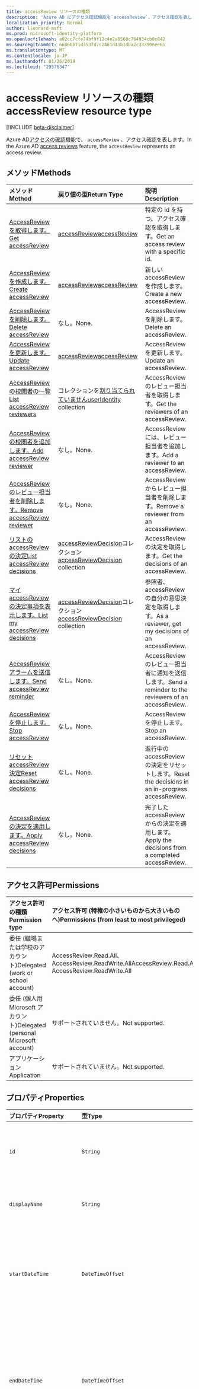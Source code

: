 ```yaml
---
title: accessReview リソースの種類
description: 'Azure AD にアクセス確認機能を`accessReview`、アクセス確認を表します。  '
localization_priority: Normal
author: lleonard-msft
ms.prod: microsoft-identity-platform
ms.openlocfilehash: a02cc7cfe74bf9f12c4e2a8568c764934cb0c842
ms.sourcegitcommit: 66066b71d353fd7c2481d43b1dba2c33390eee61
ms.translationtype: MT
ms.contentlocale: ja-JP
ms.lasthandoff: 01/26/2019
ms.locfileid: "29576347"
---
```

# <a name="accessreview-resource-type"></a><span data-ttu-id="3fd9a-103">accessReview リソースの種類</span><span class="sxs-lookup"><span data-stu-id="3fd9a-103">accessReview resource type</span></span>

[!INCLUDE [beta-disclaimer](../../includes/beta-disclaimer.md)]

<span data-ttu-id="3fd9a-104">Azure AD[アクセスの確認](accessreviews-root.md)機能で、 `accessReview` 、アクセス確認を表します。</span><span class="sxs-lookup"><span data-stu-id="3fd9a-104">In the Azure AD [access reviews](accessreviews-root.md) feature, the `accessReview` represents an access review.</span></span>  


## <a name="methods"></a><span data-ttu-id="3fd9a-105">メソッド</span><span class="sxs-lookup"><span data-stu-id="3fd9a-105">Methods</span></span>

| <span data-ttu-id="3fd9a-106">メソッド</span><span class="sxs-lookup"><span data-stu-id="3fd9a-106">Method</span></span>           | <span data-ttu-id="3fd9a-107">戻り値の型</span><span class="sxs-lookup"><span data-stu-id="3fd9a-107">Return Type</span></span>    |<span data-ttu-id="3fd9a-108">説明</span><span class="sxs-lookup"><span data-stu-id="3fd9a-108">Description</span></span>|
|:---------------|:--------|:----------|
|[<span data-ttu-id="3fd9a-109">AccessReview を取得します。</span><span class="sxs-lookup"><span data-stu-id="3fd9a-109">Get accessReview</span></span>](../api/accessreview-get.md) |   [<span data-ttu-id="3fd9a-110">accessReview</span><span class="sxs-lookup"><span data-stu-id="3fd9a-110">accessReview</span></span>](accessreview.md) |   <span data-ttu-id="3fd9a-111">特定の id を持つ、アクセス確認を取得します。</span><span class="sxs-lookup"><span data-stu-id="3fd9a-111">Get an access review with a specific id.</span></span> |
|[<span data-ttu-id="3fd9a-112">AccessReview を作成します。</span><span class="sxs-lookup"><span data-stu-id="3fd9a-112">Create accessReview</span></span>](../api/accessreview-create.md) | [<span data-ttu-id="3fd9a-113">accessReview</span><span class="sxs-lookup"><span data-stu-id="3fd9a-113">accessReview</span></span>](accessreview.md) |   <span data-ttu-id="3fd9a-114">新しい accessReview を作成します。</span><span class="sxs-lookup"><span data-stu-id="3fd9a-114">Create a new accessReview.</span></span> |
|[<span data-ttu-id="3fd9a-115">AccessReview を削除します。</span><span class="sxs-lookup"><span data-stu-id="3fd9a-115">Delete accessReview</span></span>](../api/accessreview-delete.md) | <span data-ttu-id="3fd9a-116">なし。</span><span class="sxs-lookup"><span data-stu-id="3fd9a-116">None.</span></span>   | <span data-ttu-id="3fd9a-117">AccessReview を削除します。</span><span class="sxs-lookup"><span data-stu-id="3fd9a-117">Delete an accessReview.</span></span> |
|[<span data-ttu-id="3fd9a-118">AccessReview を更新します。</span><span class="sxs-lookup"><span data-stu-id="3fd9a-118">Update accessReview</span></span>](../api/accessreview-update.md) | [<span data-ttu-id="3fd9a-119">accessReview</span><span class="sxs-lookup"><span data-stu-id="3fd9a-119">accessReview</span></span>](accessreview.md) | <span data-ttu-id="3fd9a-120">AccessReview を更新します。</span><span class="sxs-lookup"><span data-stu-id="3fd9a-120">Update an accessReview.</span></span> |
|[<span data-ttu-id="3fd9a-121">AccessReview の校閲者の一覧</span><span class="sxs-lookup"><span data-stu-id="3fd9a-121">List accessReview reviewers</span></span>](../api/accessreview-listreviewers.md) |      <span data-ttu-id="3fd9a-122">コレクションを[割り当てられていません](useridentity.md)</span><span class="sxs-lookup"><span data-stu-id="3fd9a-122">[userIdentity](useridentity.md) collection</span></span>| <span data-ttu-id="3fd9a-123">AccessReview のレビュー担当者を取得します。</span><span class="sxs-lookup"><span data-stu-id="3fd9a-123">Get the reviewers of an accessReview.</span></span> |
|[<span data-ttu-id="3fd9a-124">AccessReview の校閲者を追加します。</span><span class="sxs-lookup"><span data-stu-id="3fd9a-124">Add accessReview reviewer</span></span>](../api/accessreview-addreviewer.md) |      <span data-ttu-id="3fd9a-125">なし。</span><span class="sxs-lookup"><span data-stu-id="3fd9a-125">None.</span></span>   |   <span data-ttu-id="3fd9a-126">AccessReview には、レビュー担当者を追加します。</span><span class="sxs-lookup"><span data-stu-id="3fd9a-126">Add a reviewer to an accessReview.</span></span> |
|[<span data-ttu-id="3fd9a-127">AccessReview のレビュー担当者を削除します。</span><span class="sxs-lookup"><span data-stu-id="3fd9a-127">Remove accessReview reviewer</span></span>](../api/accessreview-removereviewer.md) | <span data-ttu-id="3fd9a-128">なし。</span><span class="sxs-lookup"><span data-stu-id="3fd9a-128">None.</span></span>  |   <span data-ttu-id="3fd9a-129">AccessReview からレビュー担当者を削除します。</span><span class="sxs-lookup"><span data-stu-id="3fd9a-129">Remove a reviewer from an accessReview.</span></span> |
|[<span data-ttu-id="3fd9a-130">リストの accessReview の決定</span><span class="sxs-lookup"><span data-stu-id="3fd9a-130">List accessReview decisions</span></span>](../api/accessreview-listdecisions.md) |      <span data-ttu-id="3fd9a-131">[accessReviewDecision](accessreviewdecision.md)コレクション</span><span class="sxs-lookup"><span data-stu-id="3fd9a-131">[accessReviewDecision](accessreviewdecision.md) collection</span></span>| <span data-ttu-id="3fd9a-132">AccessReview の決定を取得します。</span><span class="sxs-lookup"><span data-stu-id="3fd9a-132">Get the decisions of an accessReview.</span></span>|
|[<span data-ttu-id="3fd9a-133">マイ accessReview の決定事項を表示します。</span><span class="sxs-lookup"><span data-stu-id="3fd9a-133">List my accessReview decisions</span></span>](../api/accessreview-listmydecisions.md) |     <span data-ttu-id="3fd9a-134">[accessReviewDecision](accessreviewdecision.md)コレクション</span><span class="sxs-lookup"><span data-stu-id="3fd9a-134">[accessReviewDecision](accessreviewdecision.md) collection</span></span>| <span data-ttu-id="3fd9a-135">参照者、accessReview の自分の意思決定を取得します。</span><span class="sxs-lookup"><span data-stu-id="3fd9a-135">As a reviewer, get my decisions of an accessReview.</span></span>|
|[<span data-ttu-id="3fd9a-136">AccessReview アラームを送信します。</span><span class="sxs-lookup"><span data-stu-id="3fd9a-136">Send accessReview reminder</span></span>](../api/accessreview-sendreminder.md) |        <span data-ttu-id="3fd9a-137">なし。</span><span class="sxs-lookup"><span data-stu-id="3fd9a-137">None.</span></span>   |   <span data-ttu-id="3fd9a-138">AccessReview のレビュー担当者に通知を送信します。</span><span class="sxs-lookup"><span data-stu-id="3fd9a-138">Send a reminder to the reviewers of an accessReview.</span></span> |
|[<span data-ttu-id="3fd9a-139">AccessReview を停止します。</span><span class="sxs-lookup"><span data-stu-id="3fd9a-139">Stop accessReview</span></span>](../api/accessreview-stop.md) |     <span data-ttu-id="3fd9a-140">なし。</span><span class="sxs-lookup"><span data-stu-id="3fd9a-140">None.</span></span>   |   <span data-ttu-id="3fd9a-141">AccessReview を停止します。</span><span class="sxs-lookup"><span data-stu-id="3fd9a-141">Stop an accessReview.</span></span> |
|[<span data-ttu-id="3fd9a-142">リセット accessReview 決定</span><span class="sxs-lookup"><span data-stu-id="3fd9a-142">Reset accessReview decisions</span></span>](../api/accessreview-reset.md) |     <span data-ttu-id="3fd9a-143">なし。</span><span class="sxs-lookup"><span data-stu-id="3fd9a-143">None.</span></span>   |   <span data-ttu-id="3fd9a-144">進行中の accessReview の決定をリセットします。</span><span class="sxs-lookup"><span data-stu-id="3fd9a-144">Reset the decisions in an in-progress accessReview.</span></span>|
|[<span data-ttu-id="3fd9a-145">AccessReview の決定を適用します。</span><span class="sxs-lookup"><span data-stu-id="3fd9a-145">Apply accessReview decisions</span></span>](../api/accessreview-apply.md) |     <span data-ttu-id="3fd9a-146">なし。</span><span class="sxs-lookup"><span data-stu-id="3fd9a-146">None.</span></span>   |   <span data-ttu-id="3fd9a-147">完了した accessReview からの決定を適用します。</span><span class="sxs-lookup"><span data-stu-id="3fd9a-147">Apply the decisions from a completed accessReview.</span></span>|

## <a name="permissions"></a><span data-ttu-id="3fd9a-148">アクセス許可</span><span class="sxs-lookup"><span data-stu-id="3fd9a-148">Permissions</span></span>

|<span data-ttu-id="3fd9a-149">アクセス許可の種類</span><span class="sxs-lookup"><span data-stu-id="3fd9a-149">Permission type</span></span>                        | <span data-ttu-id="3fd9a-150">アクセス許可 (特権の小さいものから大きいものへ)</span><span class="sxs-lookup"><span data-stu-id="3fd9a-150">Permissions (from least to most privileged)</span></span>              |
|:--------------------------------------|:---------------------------------------------------------|
|<span data-ttu-id="3fd9a-151">委任 (職場または学校のアカウント)</span><span class="sxs-lookup"><span data-stu-id="3fd9a-151">Delegated (work or school account)</span></span>     | <span data-ttu-id="3fd9a-152">AccessReview.Read.All、AccessReview.ReadWrite.All</span><span class="sxs-lookup"><span data-stu-id="3fd9a-152">AccessReview.Read.All, AccessReview.ReadWrite.All</span></span> |
|<span data-ttu-id="3fd9a-153">委任 (個人用 Microsoft アカウント)</span><span class="sxs-lookup"><span data-stu-id="3fd9a-153">Delegated (personal Microsoft account)</span></span> | <span data-ttu-id="3fd9a-154">サポートされていません。</span><span class="sxs-lookup"><span data-stu-id="3fd9a-154">Not supported.</span></span> |
|<span data-ttu-id="3fd9a-155">アプリケーション</span><span class="sxs-lookup"><span data-stu-id="3fd9a-155">Application</span></span>                            | <span data-ttu-id="3fd9a-156">サポートされていません。</span><span class="sxs-lookup"><span data-stu-id="3fd9a-156">Not supported.</span></span> |


## <a name="properties"></a><span data-ttu-id="3fd9a-157">プロパティ</span><span class="sxs-lookup"><span data-stu-id="3fd9a-157">Properties</span></span>
| <span data-ttu-id="3fd9a-158">プロパティ</span><span class="sxs-lookup"><span data-stu-id="3fd9a-158">Property</span></span>     | <span data-ttu-id="3fd9a-159">型</span><span class="sxs-lookup"><span data-stu-id="3fd9a-159">Type</span></span>   |<span data-ttu-id="3fd9a-160">説明</span><span class="sxs-lookup"><span data-stu-id="3fd9a-160">Description</span></span>|
|:---------------|:--------|:----------|
| `id`                      |`String`                                                        | <span data-ttu-id="3fd9a-161">機能に割り当てられた一意の識別子アクセス レビューします。</span><span class="sxs-lookup"><span data-stu-id="3fd9a-161">The feature-assigned unique identifier of an access review.</span></span> |
| `displayName`             |`String`                                                        | <span data-ttu-id="3fd9a-162">アクセス確認の名前です。</span><span class="sxs-lookup"><span data-stu-id="3fd9a-162">The access review name.</span></span> <span data-ttu-id="3fd9a-163">必要なを作成します。</span><span class="sxs-lookup"><span data-stu-id="3fd9a-163">Required on create.</span></span> |
| `startDateTime`           |`DateTimeOffset`                                                | <span data-ttu-id="3fd9a-164">日付と時刻と、レビューを開始する予定です。</span><span class="sxs-lookup"><span data-stu-id="3fd9a-164">The DateTime when the review is scheduled to be start.</span></span>  <span data-ttu-id="3fd9a-165">将来の日付可能性があります。</span><span class="sxs-lookup"><span data-stu-id="3fd9a-165">This could be a date in the future.</span></span>  <span data-ttu-id="3fd9a-166">必要なを作成します。</span><span class="sxs-lookup"><span data-stu-id="3fd9a-166">Required on create.</span></span> |
| `endDateTime`             |`DateTimeOffset`                                                | <span data-ttu-id="3fd9a-167">レビューの終了がスケジュールされているときの日時。</span><span class="sxs-lookup"><span data-stu-id="3fd9a-167">The DateTime when the review is scheduled to end.</span></span> <span data-ttu-id="3fd9a-168">これは、少なくとも 1 つの日を開始日より後でなければなりません。</span><span class="sxs-lookup"><span data-stu-id="3fd9a-168">This must be at least one day later than the start date.</span></span>  <span data-ttu-id="3fd9a-169">必要なを作成します。</span><span class="sxs-lookup"><span data-stu-id="3fd9a-169">Required on create.</span></span> |
| `status`                  |`String`                                                        | <span data-ttu-id="3fd9a-170">この読み取り専用フィールドは、accessReview のステータスを指定します。</span><span class="sxs-lookup"><span data-stu-id="3fd9a-170">This read-only field specifies the status of an accessReview.</span></span> <span data-ttu-id="3fd9a-171">標準的な状態には、 `Initializing`、 `NotStarted`、 `Starting`、`InProgress`、 `Completing`、 `Completed`、`AutoReviewing`と`AutoReviewed`。</span><span class="sxs-lookup"><span data-stu-id="3fd9a-171">The typical states include `Initializing`, `NotStarted`, `Starting`,`InProgress`, `Completing`, `Completed`, `AutoReviewing`, and `AutoReviewed`.</span></span> |
| `description`             |`String`                                                        | <span data-ttu-id="3fd9a-172">アクセス レビュー作成者は、校閲者を表示して説明します。</span><span class="sxs-lookup"><span data-stu-id="3fd9a-172">The description provided by the access review creator, to show to the reviewers.</span></span> |
| `businessFlowTemplateId`  |`String`                                                        | <span data-ttu-id="3fd9a-173">業務フローのテンプレートの識別子です。</span><span class="sxs-lookup"><span data-stu-id="3fd9a-173">The business flow template identifier.</span></span> <span data-ttu-id="3fd9a-174">必要なを作成します。</span><span class="sxs-lookup"><span data-stu-id="3fd9a-174">Required on create.</span></span> |
| `reviewerType`            |`String`                                                        | <span data-ttu-id="3fd9a-175">関連付けの種類、対象のオブジェクトのいずれかの校閲者の`self`、`delegated`または`entityOwners`。</span><span class="sxs-lookup"><span data-stu-id="3fd9a-175">The relationship type of reviewer to the target object, one of `self`, `delegated` or `entityOwners`.</span></span> <span data-ttu-id="3fd9a-176">必要なを作成します。</span><span class="sxs-lookup"><span data-stu-id="3fd9a-176">Required on create.</span></span> | 
| `createdBy`               |[<span data-ttu-id="3fd9a-177">割り当てられていません</span><span class="sxs-lookup"><span data-stu-id="3fd9a-177">userIdentity</span></span>](useridentity.md)                                 | <span data-ttu-id="3fd9a-178">このレビューを作成したユーザー。</span><span class="sxs-lookup"><span data-stu-id="3fd9a-178">The user who created this review.</span></span> |
| `reviewedEntity`          |`microsoft.graph.identity`                                      | <span data-ttu-id="3fd9a-179">アクセス権を確認するオブジェクトがアクセス権限の割り当てを確認します。</span><span class="sxs-lookup"><span data-stu-id="3fd9a-179">The object for which the access reviews is reviewing the access rights assignments.</span></span> <span data-ttu-id="3fd9a-180">グループでは、ユーザーのグループ メンバーシップの確認のため、またはアプリケーションへのユーザーの割り当ての詳細についてはアプリケーションを使用できます。</span><span class="sxs-lookup"><span data-stu-id="3fd9a-180">This can be the group for the review of memberships of users in a group, or the app for a review of assignments of users to an application.</span></span> <span data-ttu-id="3fd9a-181">必要なを作成します。</span><span class="sxs-lookup"><span data-stu-id="3fd9a-181">Required on create.</span></span> | 
| `settings`                |`microsoft.graph.accessReviewSettings`             | <span data-ttu-id="3fd9a-182">AccessReview の設定は、以下の種類の定義を参照してください。</span><span class="sxs-lookup"><span data-stu-id="3fd9a-182">The settings of an accessReview, see type definition below.</span></span> |



## <a name="relationships"></a><span data-ttu-id="3fd9a-183">関係</span><span class="sxs-lookup"><span data-stu-id="3fd9a-183">Relationships</span></span>




| <span data-ttu-id="3fd9a-184">リレーションシップ</span><span class="sxs-lookup"><span data-stu-id="3fd9a-184">Relationship</span></span> | <span data-ttu-id="3fd9a-185">型</span><span class="sxs-lookup"><span data-stu-id="3fd9a-185">Type</span></span>   |<span data-ttu-id="3fd9a-186">説明</span><span class="sxs-lookup"><span data-stu-id="3fd9a-186">Description</span></span>|
|:---------------|:--------|:----------|
| `reviewers`               |<span data-ttu-id="3fd9a-187">コレクションを[割り当てられていません](useridentity.md)</span><span class="sxs-lookup"><span data-stu-id="3fd9a-187">[userIdentity](useridentity.md) collection</span></span>                     | <span data-ttu-id="3fd9a-188">アクセス レビュー reviewerType 型の場合、アクセス確認などの校閲者のコレクション`delegate`。</span><span class="sxs-lookup"><span data-stu-id="3fd9a-188">The collection of reviewers for an access review, if access review reviewerType is of type `delegate`.</span></span> |
| `decisions`               |<span data-ttu-id="3fd9a-189">[accessReviewDecision](accessreviewdecision.md)コレクション</span><span class="sxs-lookup"><span data-stu-id="3fd9a-189">[accessReviewDecision](accessreviewdecision.md) collection</span></span> | <span data-ttu-id="3fd9a-190">このアクセス確認のための意思決定のコレクションです。</span><span class="sxs-lookup"><span data-stu-id="3fd9a-190">The collection of decisions for this access review.</span></span> |
| `myDecisions`             |<span data-ttu-id="3fd9a-191">[accessReviewDecision](accessreviewdecision.md)コレクション</span><span class="sxs-lookup"><span data-stu-id="3fd9a-191">[accessReviewDecision](accessreviewdecision.md) collection</span></span> | <span data-ttu-id="3fd9a-192">呼び出し元、呼び出し元が、校閲者である場合の意思決定のコレクションです。</span><span class="sxs-lookup"><span data-stu-id="3fd9a-192">The collection of decisions for the caller, if the caller is a reviewer.</span></span> |
| `instances`               |<span data-ttu-id="3fd9a-193">[accessReview](accessreview.md)コレクション</span><span class="sxs-lookup"><span data-stu-id="3fd9a-193">[accessReview](accessreview.md) collection</span></span>         | <span data-ttu-id="3fd9a-194">アクセス レビューのコレクション インスタンスの過去、現在、将来、このオブジェクトが定期的なアクセスの確認である場合。</span><span class="sxs-lookup"><span data-stu-id="3fd9a-194">The collection of access reviews instances past, present and future, if this object is a recurring access review.</span></span> |

<span data-ttu-id="3fd9a-195">オブジェクトにこれらの関係が存在するかどうかは、オブジェクトは、1 回限りのアクセスの確認、一連の定期的なアクセスの確認、または定期的なアクセス確認のインスタンスかどうかによって異なります。</span><span class="sxs-lookup"><span data-stu-id="3fd9a-195">Whether these relationships are present on an object, depends upon whether the object is a one-time access review, the series of a recurring access review, or an instance of a recurring access review.</span></span>

| <span data-ttu-id="3fd9a-196">シナリオ</span><span class="sxs-lookup"><span data-stu-id="3fd9a-196">Scenario</span></span> | <span data-ttu-id="3fd9a-197">校閲者はありますか。</span><span class="sxs-lookup"><span data-stu-id="3fd9a-197">Has reviewers?</span></span> | <span data-ttu-id="3fd9a-198">意思決定と myDecisions を持つでしょうか。</span><span class="sxs-lookup"><span data-stu-id="3fd9a-198">Has decisions and myDecisions?</span></span> | <span data-ttu-id="3fd9a-199">インスタンスが存在するか。</span><span class="sxs-lookup"><span data-stu-id="3fd9a-199">Has instances?</span></span> |
|:---------|:---------------|:---------------|:---------------|
|<span data-ttu-id="3fd9a-200">1 回限りのアクセスの確認</span><span class="sxs-lookup"><span data-stu-id="3fd9a-200">One-time access review</span></span>|<span data-ttu-id="3fd9a-201">はい</span><span class="sxs-lookup"><span data-stu-id="3fd9a-201">Yes</span></span> | <span data-ttu-id="3fd9a-202">開始後、[はい]</span><span class="sxs-lookup"><span data-stu-id="3fd9a-202">Yes, once started</span></span> | <span data-ttu-id="3fd9a-203">いいえ</span><span class="sxs-lookup"><span data-stu-id="3fd9a-203">No</span></span> |
| <span data-ttu-id="3fd9a-204">定期的なアクセスの確認</span><span class="sxs-lookup"><span data-stu-id="3fd9a-204">Recurring access review</span></span> | <span data-ttu-id="3fd9a-205">はい</span><span class="sxs-lookup"><span data-stu-id="3fd9a-205">Yes</span></span> | <span data-ttu-id="3fd9a-206">いいえ</span><span class="sxs-lookup"><span data-stu-id="3fd9a-206">No</span></span> | <span data-ttu-id="3fd9a-207">はい</span><span class="sxs-lookup"><span data-stu-id="3fd9a-207">Yes</span></span> |
| <span data-ttu-id="3fd9a-208">インスタンスの定期的なアクセスの確認</span><span class="sxs-lookup"><span data-stu-id="3fd9a-208">Instance of a recurring access review</span></span> | <span data-ttu-id="3fd9a-209">はい</span><span class="sxs-lookup"><span data-stu-id="3fd9a-209">Yes</span></span> | <span data-ttu-id="3fd9a-210">開始後、[はい]</span><span class="sxs-lookup"><span data-stu-id="3fd9a-210">Yes, once started</span></span> | <span data-ttu-id="3fd9a-211">いいえ</span><span class="sxs-lookup"><span data-stu-id="3fd9a-211">No</span></span> |

## <a name="json-representation"></a><span data-ttu-id="3fd9a-212">JSON 表記</span><span class="sxs-lookup"><span data-stu-id="3fd9a-212">JSON representation</span></span>

<span data-ttu-id="3fd9a-213">以下は、リソースの JSON 表記です。</span><span class="sxs-lookup"><span data-stu-id="3fd9a-213">Here is a JSON representation of the resource.</span></span>

<!-- {
  "blockType": "resource",
  "optionalProperties": [

  ],
  "@odata.type": "microsoft.graph.accessReview"
}-->

```json
{
 "id": "string (identifier)",
 "displayName": "string",
 "startDateTime": "string (timestamp)",
 "endDateTime": "string (timestamp)",
 "status": "string",
 "description": "string",
 "businessFlowTemplateId": "string (identifier)",
 "reviewerType": "string",
 "createdBy": "microsoft.graph.useridentity",
 "reviewedEntity": "microsoft.graph.entity",
 "settings": "microsoft.graph.entity",
 "reviewers": [ { "@odata.type": "#microsoft.graph.useridentity" } ]
}

```

## <a name="the-accessreviewsettings-type"></a><span data-ttu-id="3fd9a-214">AccessReviewSettings 型</span><span class="sxs-lookup"><span data-stu-id="3fd9a-214">The accessReviewSettings type</span></span>

<span data-ttu-id="3fd9a-215">`accessReviewSettings` 、アクセス確認を開始するときに、機能の動作を制御するのには、アクセス確認を作成するときに追加の設定を提供します。</span><span class="sxs-lookup"><span data-stu-id="3fd9a-215">The `accessReviewSettings` provides additional settings when creating an access review, to control the feature behavior when starting an access review.</span></span>  <span data-ttu-id="3fd9a-216">この型には、次のプロパティがあります。</span><span class="sxs-lookup"><span data-stu-id="3fd9a-216">This type has the following properties:</span></span> 

| <span data-ttu-id="3fd9a-217">プロパティ</span><span class="sxs-lookup"><span data-stu-id="3fd9a-217">Property</span></span>                     | <span data-ttu-id="3fd9a-218">型</span><span class="sxs-lookup"><span data-stu-id="3fd9a-218">Type</span></span>                      | <span data-ttu-id="3fd9a-219">説明</span><span class="sxs-lookup"><span data-stu-id="3fd9a-219">Description</span></span> |
| :--------------------------- | :------------------------ | :---------- |
| `mailNotificationsEnabled`|`Boolean`                | <span data-ttu-id="3fd9a-220">校閲者とレビュー作成者にメールの送信が有効になっているかどうかを示すフラグです。</span><span class="sxs-lookup"><span data-stu-id="3fd9a-220">Flag to indicate whether sending mails to reviewers and the review creator is enabled.</span></span>                |
| `remindersEnabled`|`Boolean`       | <span data-ttu-id="3fd9a-221">校閲者に送信の通知メールが有効になっているかどうかを示すフラグです。</span><span class="sxs-lookup"><span data-stu-id="3fd9a-221">Flag to indicate whether sending reminder emails to reviewers are enabled.</span></span>       |
| `justificationRequiredOnApproval`|`Boolean` | <span data-ttu-id="3fd9a-222">校閲者がアクセスを確認するときに妥当性を提供するために必要かどうかを示すためにフラグを設定します。</span><span class="sxs-lookup"><span data-stu-id="3fd9a-222">Flag to indicate whether reviewers are required to provide a justification when reviewing access.</span></span>|
| `activityDurationInDays`|`Int64` | <span data-ttu-id="3fd9a-223">校閲者を表示するユーザー ・ アクティビティの日数です。</span><span class="sxs-lookup"><span data-stu-id="3fd9a-223">The number of days of user activities to show to reviewers.</span></span> |
| `autoReviewEnabled`|`Boolean` | <span data-ttu-id="3fd9a-224">レビュー担当者が指定されていません 1 つで auto-apply を使用する場合にこの機能が、意思決定を設定するかどうかを示すフラグが有効になります。</span><span class="sxs-lookup"><span data-stu-id="3fd9a-224">Flag to indicate whether the feature should set a decision if the reviewer did not supply one, for use with auto-apply, is enabled.</span></span> |
| `autoReviewSettings`|`microsoft.graph.autoReviewSettings` | <span data-ttu-id="3fd9a-225">方法の詳細設定機能は、以下で説明されている auto-apply で使用するため、レビュー決定を設定する必要があります。</span><span class="sxs-lookup"><span data-stu-id="3fd9a-225">Detailed settings for how the feature should set the review decision, for use with auto-apply, described below.</span></span> |
| `recurrenceSettings`|`microsoft.graph.accessReviewRecurrenceSettings` | <span data-ttu-id="3fd9a-226">定期的なアイテムを以下に示す詳細な設定です。</span><span class="sxs-lookup"><span data-stu-id="3fd9a-226">Detailed settings for recurrence, described below.</span></span> |
| `autoApplyReviewResultsEnabled`|`Boolean` | <span data-ttu-id="3fd9a-227">示すかどうかの自動適用機能により、ターゲット オブジェクトのアクセス リソースを自動的に変更が有効になっています。</span><span class="sxs-lookup"><span data-stu-id="3fd9a-227">Flag to indicate whether auto-apply capability, to automatically change the target object access resource, is enabled.</span></span>  <span data-ttu-id="3fd9a-228">有効でない場合ユーザーする必要があります、レビューが完了すると、適用のアクセス確認。</span><span class="sxs-lookup"><span data-stu-id="3fd9a-228">If not enabled, a user must, after the review completes, apply the access review.</span></span> |
| `accessRecommendationsEnabled`|`Boolean` | <span data-ttu-id="3fd9a-229">校閲者への推奨事項を表示が有効になっているかどうかを示すフラグです。</span><span class="sxs-lookup"><span data-stu-id="3fd9a-229">Flag to indicate whether showing recommendations to reviewers is enabled.</span></span> |



## <a name="the-autoreviewsettings-type"></a><span data-ttu-id="3fd9a-230">AutoReviewSettings 型</span><span class="sxs-lookup"><span data-stu-id="3fd9a-230">The autoReviewSettings type</span></span>

<span data-ttu-id="3fd9a-231">`autoReviewSettings`が組み込まれて、アクセス設定の確認、および、アクセス確認が完了したときに、機能の動作を指定します。</span><span class="sxs-lookup"><span data-stu-id="3fd9a-231">The `autoReviewSettings` is embedded within the access review settings, and specifies the behavior for the feature when an access review completes.</span></span>  <span data-ttu-id="3fd9a-232">型が 1 つのプロパティを持つ`notReviewedResult`。</span><span class="sxs-lookup"><span data-stu-id="3fd9a-232">The type has one property, `notReviewedResult`.</span></span>

| <span data-ttu-id="3fd9a-233">プロパティ</span><span class="sxs-lookup"><span data-stu-id="3fd9a-233">Property</span></span>                     | <span data-ttu-id="3fd9a-234">型</span><span class="sxs-lookup"><span data-stu-id="3fd9a-234">Type</span></span>     | <span data-ttu-id="3fd9a-235">説明</span><span class="sxs-lookup"><span data-stu-id="3fd9a-235">Description</span></span>                          |
| :--------------------------- | :------  | :----------                          |
| `notReviewedResult`          |`String`  | <span data-ttu-id="3fd9a-236">`Approve`、`Deny`、`Recommendation` のいずれかでなければなりません。</span><span class="sxs-lookup"><span data-stu-id="3fd9a-236">Must be one of `Approve`, `Deny`, or `Recommendation`.</span></span> |


## <a name="the-accessreviewrecurrencesettings-type"></a><span data-ttu-id="3fd9a-237">AccessReviewRecurrenceSettings 型</span><span class="sxs-lookup"><span data-stu-id="3fd9a-237">The accessReviewRecurrenceSettings type</span></span>

<span data-ttu-id="3fd9a-238">`accessReviewRecurrenceSettings` 、アクセス設定の確認、内で埋め込まれ、アクセス確認が定期的に繰り返されることを指定します。</span><span class="sxs-lookup"><span data-stu-id="3fd9a-238">The `accessReviewRecurrenceSettings` is embedded within the access review settings, and specifies that the access review recurs at regular intervals.</span></span>  <span data-ttu-id="3fd9a-239">この型には、次のプロパティがあります。</span><span class="sxs-lookup"><span data-stu-id="3fd9a-239">This type has the following properties:</span></span>

| <span data-ttu-id="3fd9a-240">プロパティ</span><span class="sxs-lookup"><span data-stu-id="3fd9a-240">Property</span></span>                     | <span data-ttu-id="3fd9a-241">型</span><span class="sxs-lookup"><span data-stu-id="3fd9a-241">Type</span></span>                                                                                                          | <span data-ttu-id="3fd9a-242">説明</span><span class="sxs-lookup"><span data-stu-id="3fd9a-242">Description</span></span> |
| :--------------------------- | :------------------------------------------------------------------------------------------------------------ | :---------- |
| `recurrenceType`|`String`    | <span data-ttu-id="3fd9a-243">1 つである必要があります、定期的な間隔の`onetime`、 `weekly`、 `monthly`、 `quarterly`、または`annual`。</span><span class="sxs-lookup"><span data-stu-id="3fd9a-243">The recurrence interval, which must be one of `onetime`, `weekly`, `monthly`, `quarterly`, or `annual`.</span></span>                                                                   |
| `recurrenceEndType`|`String` | <span data-ttu-id="3fd9a-244">どのように、定期的なアイテムを終了します。</span><span class="sxs-lookup"><span data-stu-id="3fd9a-244">How the recurrence ends.</span></span> <span data-ttu-id="3fd9a-245">場合`Never`、定期的な一連の明示的な終了はありません。</span><span class="sxs-lookup"><span data-stu-id="3fd9a-245">If it is `Never`, then there is no explicit end of the recurrence series.</span></span> <span data-ttu-id="3fd9a-246">場合`endBy`、定期的なアイテムが、特定の日付に終了します。</span><span class="sxs-lookup"><span data-stu-id="3fd9a-246">If it is `endBy`, then the recurrence ends at a certain date.</span></span> <span data-ttu-id="3fd9a-247">場合`occurrences`後、シリーズを終了し、`recurrentCount`レビューのインスタンスを完了します。</span><span class="sxs-lookup"><span data-stu-id="3fd9a-247">If it is `occurrences`, then the series ends after `recurrentCount` instances of the review have completed.</span></span> |
| `durationInDays`|`Int32`     | <span data-ttu-id="3fd9a-248">定期的な予定の日の期間です。</span><span class="sxs-lookup"><span data-stu-id="3fd9a-248">The duration in days for recurrence.</span></span>                                                                              |
| `recurrenceCount`|`Int32`    | <span data-ttu-id="3fd9a-249">反復数場合の値`recurrenceEndType`、 `occurrences`、またはそれ以外は 0 です。</span><span class="sxs-lookup"><span data-stu-id="3fd9a-249">The count of recurrences, if the value of `recurrenceEndType` is `occurrences`, or 0 otherwise.</span></span>                                                        |



<!--
{
  "type": "#page.annotation",
  "description": "accessReview resource",
  "keywords": "",
  "section": "documentation",
  "tocPath": "",
  "suppressions": [
    "Error: /api-reference/beta/resources/accessreview.md:\r\n      Exception processing links.\r\n    System.ArgumentException: Link Definition was null. Link text: !INCLUDE [beta-disclaimer](../../includes/beta-disclaimer.md)\r\n      at ApiDoctor.Validation.DocFile.get_LinkDestinations()\r\n      at ApiDoctor.Validation.DocSet.ValidateLinks(Boolean includeWarnings, String[] relativePathForFiles, IssueLogger issues, Boolean requireFilenameCaseMatch, Boolean printOrphanedFiles)"
  ]
}
-->
